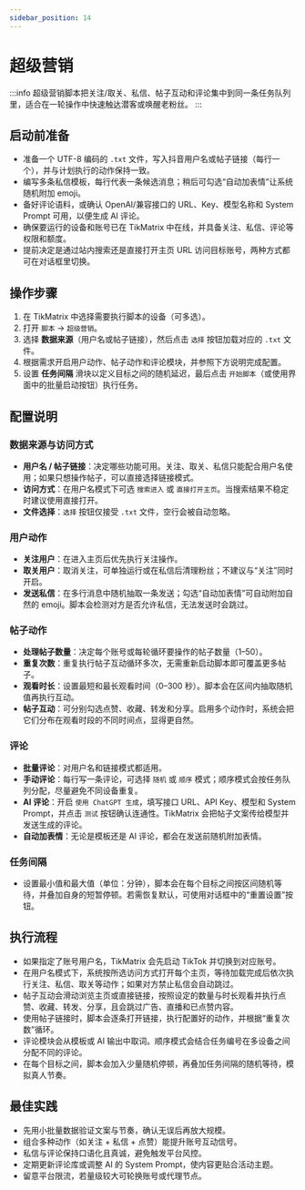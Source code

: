 ```yaml
---
sidebar_position: 14
---
```


# 超级营销

:::info
超级营销脚本把关注/取关、私信、帖子互动和评论集中到同一条任务队列里，适合在一轮操作中快速触达潜客或唤醒老粉丝。
:::

## 启动前准备

- 准备一个 UTF-8 编码的 `.txt` 文件，写入抖音用户名或帖子链接（每行一个），并与计划执行的动作保持一致。
- 编写多条私信模板，每行代表一条候选消息；稍后可勾选“自动加表情”让系统随机附加 emoji。
- 备好评论语料，或确认 OpenAI/兼容接口的 URL、Key、模型名称和 System Prompt 可用，以便生成 AI 评论。
- 确保要运行的设备和账号已在 TikMatrix 中在线，并具备关注、私信、评论等权限和额度。
- 提前决定是通过站内搜索还是直接打开主页 URL 访问目标账号，两种方式都可在对话框里切换。

## 操作步骤

1. 在 TikMatrix 中选择需要执行脚本的设备（可多选）。
2. 打开 `脚本` → `超级营销`。
3. 选择 **数据来源**（用户名或帖子链接），然后点击 `选择` 按钮加载对应的 `.txt` 文件。
4. 根据需求开启用户动作、帖子动作和评论模块，并参照下方说明完成配置。
5. 设置 **任务间隔** 滑块以定义目标之间的随机延迟，最后点击 `开始脚本`（或使用界面中的批量启动按钮）执行任务。

## 配置说明

### 数据来源与访问方式

- **用户名 / 帖子链接**：决定哪些功能可用。关注、取关、私信只能配合用户名使用；如果只想操作帖子，可以直接选择链接模式。
- **访问方式**：在用户名模式下可选 `搜索进入` 或 `直接打开主页`。当搜索结果不稳定时建议使用直接打开。
- **文件选择**：`选择` 按钮仅接受 `.txt` 文件，空行会被自动忽略。

### 用户动作

- **关注用户**：在进入主页后优先执行关注操作。
- **取关用户**：取消关注，可单独运行或在私信后清理粉丝；不建议与“关注”同时开启。
- **发送私信**：在多行消息中随机抽取一条发送；勾选“自动加表情”可自动附加自然的 emoji。脚本会检测对方是否允许私信，无法发送时会跳过。

### 帖子动作

- **处理帖子数量**：决定每个账号或每轮循环要操作的帖子数量（1–50）。
- **重复次数**：重复执行帖子互动循环多次，无需重新启动脚本即可覆盖更多帖子。
- **观看时长**：设置最短和最长观看时间（0–300 秒）。脚本会在区间内抽取随机值再执行互动。
- **帖子互动**：可分别勾选点赞、收藏、转发和分享。启用多个动作时，系统会把它们分布在观看时段的不同时间点，显得更自然。

### 评论

- **批量评论**：对用户名和链接模式都适用。
- **手动评论**：每行写一条评论，可选择 `随机` 或 `顺序` 模式；顺序模式会按任务队列分配，尽量避免不同设备重复。
- **AI 评论**：开启 `使用 ChatGPT 生成`，填写接口 URL、API Key、模型和 System Prompt，并点击 `测试` 按钮确认连通性。TikMatrix 会把帖子文案传给模型并发送生成的评论。
- **自动加表情**：无论是模板还是 AI 评论，都会在发送前随机附加表情。

### 任务间隔

- 设置最小值和最大值（单位：分钟），脚本会在每个目标之间按区间随机等待，并叠加自身的短暂停顿。若需恢复默认，可使用对话框中的“重置设置”按钮。

## 执行流程

- 如果指定了账号用户名，TikMatrix 会先启动 TikTok 并切换到对应账号。
- 在用户名模式下，系统按所选访问方式打开每个主页，等待加载完成后依次执行关注、私信、取关等动作；如果对方禁止私信会自动跳过。
- 帖子互动会滑动浏览主页或直接链接，按照设定的数量与时长观看并执行点赞、收藏、转发、分享，且会跳过广告、直播和已点赞内容。
- 使用帖子链接时，脚本会逐条打开链接，执行配置好的动作，并根据“重复次数”循环。
- 评论模块会从模板或 AI 输出中取词。顺序模式会结合任务编号在多设备之间分配不同的评论。
- 在每个目标之间，脚本会加入少量随机停顿，再叠加任务间隔的随机等待，模拟真人节奏。

## 最佳实践

- 先用小批量数据验证文案与节奏，确认无误后再放大规模。
- 组合多种动作（如关注 + 私信 + 点赞）能提升账号互动信号。
- 私信与评论保持口语化且真诚，避免触发平台风控。
- 定期更新评论库或调整 AI 的 System Prompt，使内容更贴合活动主题。
- 留意平台限流，若量级较大可轮换账号或代理节点。

